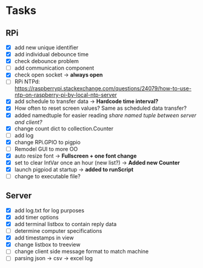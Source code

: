 # Tasks
## RPi
- [x] add new unique identifier 
- [x] add individual debounce time
- [x] check debounce problem
- [ ] add communication component
- [x] check open socket -> **always open**
- [ ] RPi NTPd: https://raspberrypi.stackexchange.com/questions/24079/how-to-use-ntp-on-raspberry-pi-by-local-ntp-server
- [x] add schedule to transfer data -> **Hardcode time interval?**
- [x] How often to reset screen values? Same as scheduled data transfer?
- [x] added namedtuple for easier reading *share named tuple between server and client?* 
- [x] change count dict to collection.Counter
- [ ] add log
- [x] change RPi.GPIO to pigpio
- [ ] Remodel GUI to more OO
- [x] auto resize font -> **Fullscreen + one font change**
- [x] set to clear IntVar once an hour (new list?) -> **Added new Counter**
- [x] launch pigpiod at startup -> **added to runScript**
- [ ] change to executable file?

## Server
- [x] add log.txt for log purposes
- [x] add timer options
- [x] add terminal listbox to contain reply data
- [ ] determine computer specifications
- [x] add timestamps in view
- [x] change listbox to treeview
- [ ] change client side message format to match machine
- [ ] parsing json -> csv -> excel log
